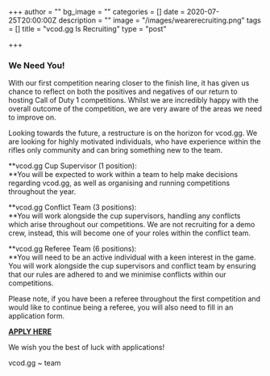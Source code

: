 +++
author = ""
bg_image = ""
categories = []
date = 2020-07-25T20:00:00Z
description = ""
image = "/images/wearerecruiting.png"
tags = []
title = "vcod.gg Is Recruiting"
type = "post"

+++
### **We Need You!**

With our first competition nearing closer to the finish line, it has given us chance to reflect on both the positives and negatives of our return to hosting Call of Duty 1 competitions. Whilst we are incredibly happy with the overall outcome of the competition, we are very aware of the areas we need to improve on.

Looking towards the future, a restructure is on the horizon for vcod.gg. We are looking for highly motivated individuals, who have experience within the rifles only community and can bring something new to the team. 

**vcod.gg Cup Supervisor (1 position):  
**You will be expected to work within a team to help make decisions regarding vcod.gg, as well as organising and running competitions throughout the year.

**vcod.gg Conflict Team (3 positions):  
**You will work alongside the cup supervisors, handling any conflicts which arise throughout our competitions. We are not recruiting for a demo crew, instead, this will become one of your roles within the conflict team.

**vcod.gg Referee Team (6 positions):  
**You will need to be an active individual with a keen interest in the game. You will work alongside the cup supervisors and conflict team by ensuring that our rules are adhered to and we minimise conflicts within our competitions. 

Please note, if you have been a referee throughout the first competition and would like to continue being a referee, you will also need to fill in an application form.

[**APPLY HERE**](https://docs.google.com/forms/d/1kaVweZn2HIYsb4KkiJjvftmMxw2unjGU7ym5jeWnOnA/viewform?edit_requested=true)

We wish you the best of luck with applications!

vcod.gg \~ team